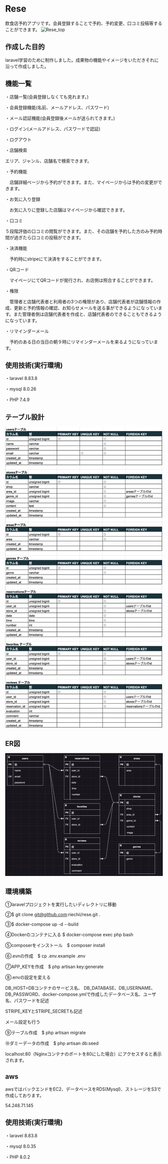 # Rese
飲食店予約アプリです。会員登録することで予約、予約変更、口コミ投稿等することができます。
![Rese_top](https://github.com/riechii/rese/blob/main/Rese_top.png)
## 作成した目的
laravel学習のために制作しました。成果物の機能やイメージをいただきそれに沿って作成しました。
## 機能一覧
・店舗一覧(会員登録しなくても見れます。)

・会員登録機能(名前、メールアドレス、パスワード)

・メール認証機能(会員登録後メールが送られてきます。)

・ログイン(メールアドレス、パスワードで認証)

・ログアウト

・店舗検索

  エリア、ジャンル、店舗名で検索できます。

・予約機能

　店舗詳細ページから予約ができます。また、マイページからは予約の変更ができます。

・お気に入り登録

　お気に入りに登録した店舗はマイページから確認できます。

・口コミ

 ５段階評価の口コミの閲覧ができます。また、その店舗を予約した方のみ予約時間が過ぎたら口コミの投稿ができます。

・決済機能

　予約時にstripeにて決済をすることができます。

・QRコード

　マイページにてQRコードが発行され、お店側は照合することができます。

・権限

　管理者と店舗代表者と利用者の3つの権限があり、店舗代表者が店舗情報の作成、更新と予約情報の確認、お知らせメールを送る事ができるようになっています。また管理者側は店舗代表者を作成と、店舗代表者のできることもできるようになっています。

・リマインダーメール

　予約のある日の当日の朝９時にリマインダーメールを来るようになっています。

## 使用技術(実行環境)
・laravel 8.83.8

・mysql 8.0.26

・PHP 7.4.9

## テーブル設計
![Rese_table](https://github.com/riechii/rese/blob/main/Rese_table.png)
## ER図
![Rese_er](https://github.com/riechii/rese/blob/main/Rese_er.png)
## 環境構築
①laravelプロジェクトを実行したいディレクトリに移動

②$ git clone git@github.com:riechii/rese.git .

③$ docker-compose up -d --build

④Dockerのコンテナに入る $ docker-compose exec php bash

⑤composerをインストール　$ composer install

⑥.evnの作成　$ cp .env.example .env

⑦APP_KEYを作成　$ php artisan key:generate

⑧.envの設定を変える

DB_HOST=DBコンテナのサービス名、 DB_DATABASE、DB_USERNAME、DB_PASSWORD、docker-compose.ymlで作成したデータベース名、ユーザ名、パスワードを記述

STRIPE_KEYとSTRIPE_SECRETも記述

メール設定も行う

⑨テーブル作成　$ php artisan migrate

⑩ダミーデータの作成　$ php artisan db:seed

localhost:80（Nginxコンテナのポートを80にした場合）にアクセスすると表示されます。
## aws
awsではバックエンドをEC2、データベースをRDS(Mysql)、ストレージをS3で作成しております。

54.248.71.145

## 使用技術(実行環境)
・laravel 8.83.8

・mysql 8.0.35

・PHP 8.0.2